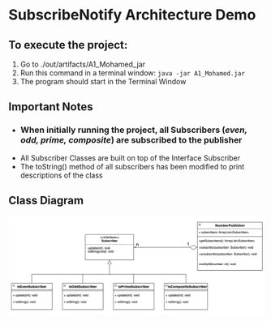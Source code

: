 # SubscribeNotify Architecture Demo

## To execute the project: 
1) Go to ./out/artifacts/A1_Mohamed_jar
2) Run this command in a terminal window: `java -jar A1_Mohamed.jar`
3) The program should start in the Terminal Window

## Important Notes
- ### When initially running the project, all Subscribers (*even, odd, prime, composite*) are subscribed to the publisher
- All Subscriber Classes are built on top of the Interface Subscriber
- The toString() method of all subscribers has been modified to print descriptions of the class

## Class Diagram

![](/ClassDiagram/ClassDiagram.png "Class Diagram")



